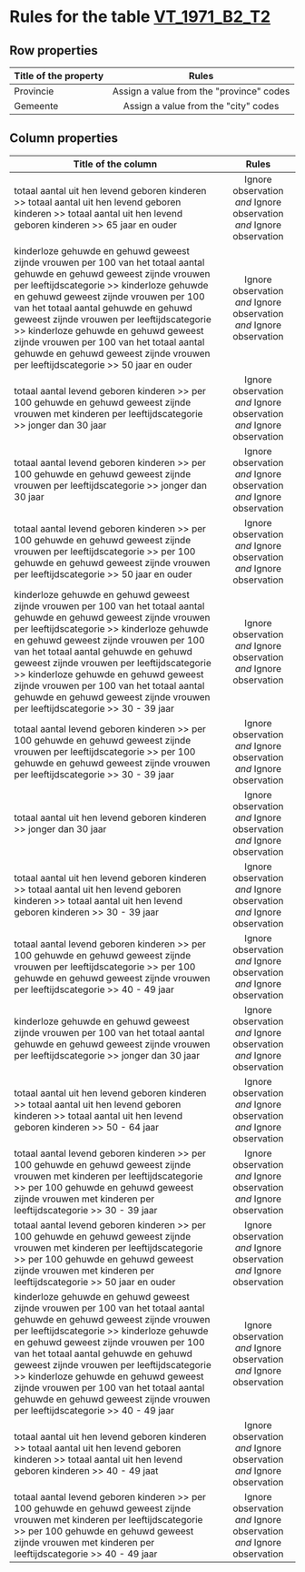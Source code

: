 # Rules for the table [VT_1971_B2_T2](https://github.com/cgueret/DataDump/blob/master/xls-marked/VT_1971_B2_T2_marked.xls?raw=true)
## Row properties
| Title of the property | Rules |
| --------------------- |:-----:|
| Provincie | Assign a value from the "province" codes |
| Gemeente | Assign a value from the "city" codes |
## Column properties
| Title of the column | Rules |
| --------------------- |:-----:|
| totaal aantal uit hen levend geboren kinderen >> totaal aantal uit hen levend geboren kinderen >> totaal aantal uit hen levend geboren kinderen >> 65 jaar en ouder | Ignore observation *and* Ignore observation *and* Ignore observation |
| kinderloze gehuwde en gehuwd geweest zijnde vrouwen per 100 van het totaal aantal gehuwde en gehuwd geweest zijnde vrouwen per leeftijdscategorie >> kinderloze gehuwde en gehuwd geweest zijnde vrouwen per 100 van het totaal aantal gehuwde en gehuwd geweest zijnde vrouwen per leeftijdscategorie >> kinderloze gehuwde en gehuwd geweest zijnde vrouwen per 100 van het totaal aantal gehuwde en gehuwd geweest zijnde vrouwen per leeftijdscategorie >> 50 jaar en ouder | Ignore observation *and* Ignore observation *and* Ignore observation |
| totaal aantal levend geboren kinderen >> per 100 gehuwde en gehuwd geweest zijnde vrouwen met kinderen per leeftijdscategorie >> jonger dan 30 jaar | Ignore observation *and* Ignore observation *and* Ignore observation |
| totaal aantal levend geboren kinderen >> per 100 gehuwde en gehuwd geweest zijnde vrouwen per leeftijdscategorie >> jonger dan 30 jaar | Ignore observation *and* Ignore observation *and* Ignore observation |
| totaal aantal levend geboren kinderen >> per 100 gehuwde en gehuwd geweest zijnde vrouwen per leeftijdscategorie >> per 100 gehuwde en gehuwd geweest zijnde vrouwen per leeftijdscategorie >> 50 jaar en ouder | Ignore observation *and* Ignore observation *and* Ignore observation |
| kinderloze gehuwde en gehuwd geweest zijnde vrouwen per 100 van het totaal aantal gehuwde en gehuwd geweest zijnde vrouwen per leeftijdscategorie >> kinderloze gehuwde en gehuwd geweest zijnde vrouwen per 100 van het totaal aantal gehuwde en gehuwd geweest zijnde vrouwen per leeftijdscategorie >> kinderloze gehuwde en gehuwd geweest zijnde vrouwen per 100 van het totaal aantal gehuwde en gehuwd geweest zijnde vrouwen per leeftijdscategorie >> 30 - 39 jaar | Ignore observation *and* Ignore observation *and* Ignore observation |
| totaal aantal levend geboren kinderen >> per 100 gehuwde en gehuwd geweest zijnde vrouwen per leeftijdscategorie >> per 100 gehuwde en gehuwd geweest zijnde vrouwen per leeftijdscategorie >> 30 - 39 jaar | Ignore observation *and* Ignore observation *and* Ignore observation |
| totaal aantal uit hen levend geboren kinderen >> jonger dan 30 jaar | Ignore observation *and* Ignore observation *and* Ignore observation |
| totaal aantal uit hen levend geboren kinderen >> totaal aantal uit hen levend geboren kinderen >> totaal aantal uit hen levend geboren kinderen >> 30 - 39 jaar | Ignore observation *and* Ignore observation *and* Ignore observation |
| totaal aantal levend geboren kinderen >> per 100 gehuwde en gehuwd geweest zijnde vrouwen per leeftijdscategorie >> per 100 gehuwde en gehuwd geweest zijnde vrouwen per leeftijdscategorie >> 40 - 49 jaar | Ignore observation *and* Ignore observation *and* Ignore observation |
| kinderloze gehuwde en gehuwd geweest zijnde vrouwen per 100 van het totaal aantal gehuwde en gehuwd geweest zijnde vrouwen per leeftijdscategorie >> jonger dan 30 jaar | Ignore observation *and* Ignore observation *and* Ignore observation |
| totaal aantal uit hen levend geboren kinderen >> totaal aantal uit hen levend geboren kinderen >> totaal aantal uit hen levend geboren kinderen >> 50 - 64 jaar | Ignore observation *and* Ignore observation *and* Ignore observation |
| totaal aantal levend geboren kinderen >> per 100 gehuwde en gehuwd geweest zijnde vrouwen met kinderen per leeftijdscategorie >> per 100 gehuwde en gehuwd geweest zijnde vrouwen met kinderen per leeftijdscategorie >> 30 - 39 jaar | Ignore observation *and* Ignore observation *and* Ignore observation |
| totaal aantal levend geboren kinderen >> per 100 gehuwde en gehuwd geweest zijnde vrouwen met kinderen per leeftijdscategorie >> per 100 gehuwde en gehuwd geweest zijnde vrouwen met kinderen per leeftijdscategorie >> 50 jaar en ouder | Ignore observation *and* Ignore observation *and* Ignore observation |
| kinderloze gehuwde en gehuwd geweest zijnde vrouwen per 100 van het totaal aantal gehuwde en gehuwd geweest zijnde vrouwen per leeftijdscategorie >> kinderloze gehuwde en gehuwd geweest zijnde vrouwen per 100 van het totaal aantal gehuwde en gehuwd geweest zijnde vrouwen per leeftijdscategorie >> kinderloze gehuwde en gehuwd geweest zijnde vrouwen per 100 van het totaal aantal gehuwde en gehuwd geweest zijnde vrouwen per leeftijdscategorie >> 40 - 49 jaar | Ignore observation *and* Ignore observation *and* Ignore observation |
| totaal aantal uit hen levend geboren kinderen >> totaal aantal uit hen levend geboren kinderen >> totaal aantal uit hen levend geboren kinderen >> 40 - 49 jaat | Ignore observation *and* Ignore observation *and* Ignore observation |
| totaal aantal levend geboren kinderen >> per 100 gehuwde en gehuwd geweest zijnde vrouwen met kinderen per leeftijdscategorie >> per 100 gehuwde en gehuwd geweest zijnde vrouwen met kinderen per leeftijdscategorie >> 40 - 49 jaar | Ignore observation *and* Ignore observation *and* Ignore observation |
